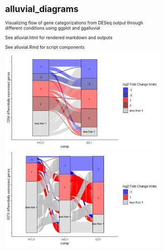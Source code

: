 # alluvial_diagrams
Visualizing flow of gene categorizations from DESeq output through different conditions using ggplot and ggalluvial

See alluvial.html for rendered markdown and outputs

See alluvial.Rmd for script components

![two_comps](img/index01.jpg)
![three_comps](img/index.jpg)
